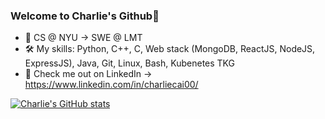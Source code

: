 ### Welcome to Charlie's Github👋

- 💪 CS @ NYU -> SWE @ LMT
- 🛠 My skills: Python, C++, C, Web stack (MongoDB, ReactJS, NodeJS, ExpressJS), Java, Git, Linux, Bash, Kubenetes TKG
- 📝 Check me out on LinkedIn -> https://www.linkedin.com/in/charliecai00/

[![Charlie's GitHub stats](https://github-readme-stats.vercel.app/api?username=charliecai00)](https://github.com/anuraghazra/github-readme-stats)


<!--
**charliecai00/charliecai00** is a ✨ _special_ ✨ repository because its `README.md` (this file) appears on your GitHub profile.

Here are some ideas to get you started:

- 🔭 I’m currently working on ...
- 🌱 I’m currently learning ...
- 👯 I’m looking to collaborate on ...
- 🤔 I’m looking for help with ...
- 💬 Ask me about ...
- 📫 How to reach me: ...
- 😄 Pronouns: ...
- ⚡ Fun fact: ...
-->

